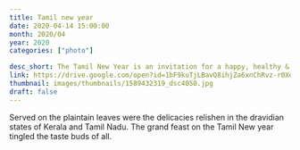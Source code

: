 ```yaml
---
title: Tamil new year
date: 2020-04-14 15:00:00
month: 2020/04
year: 2020
categories: ["photo"]

desc_short: The Tamil New Year is an invitation for a happy, healthy & a spiritual life ahead. True to it's spirit, the day was one festivity & fervour. 
link: https://drive.google.com/open?id=1bF9kuTjLBavQ8ihjZa6xnChRvz-r0Xd2
thumbnail: images/thumbnails/1589432319_dsc4050.jpg
draft: false
---
```


Served on the plaintain leaves were the delicacies relishen in the dravidian states of Kerala and Tamil Nadu. The grand feast on the Tamil New year tingled the taste buds of all. 